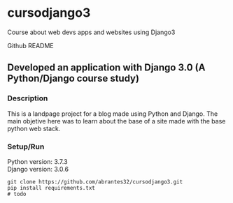 # cursodjango3
Course about web devs apps and websites using Django3

Github README

## Developed an application with Django 3.0 (A Python/Django course study)

### Description <br>
This is a landpage project for a blog made using Python and Django.
The main objetive here was to learn about the base of a site made with the base python web stack.

### Setup/Run <br>

Python version: 3.7.3 <br>
Django version: 3.0.6


``` console
git clone https://github.com/abrantes32/cursodjango3.git
pip install requirements.txt
# todo
```
